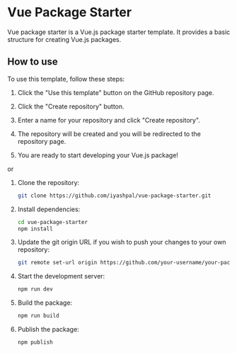 # Vue Package Starter

Vue package starter is a Vue.js package starter template. It provides a basic structure for creating Vue.js packages.

## How to use

To use this template, follow these steps:

1. Click the "Use this template" button on the GitHub repository page.

2. Click the "Create repository" button.

3. Enter a name for your repository and click "Create repository".

4. The repository will be created and you will be redirected to the repository page.

5. You are ready to start developing your Vue.js package!

or

1. Clone the repository:

   ```bash
   git clone https://github.com/iyashpal/vue-package-starter.git
   ```

2. Install dependencies:

   ```bash
   cd vue-package-starter
   npm install
   ```

3. Update the git origin URL if you wish to push your changes to your own repository:

    ```bash
    git remote set-url origin https://github.com/your-username/your-package-repository-name.git
    ```

4. Start the development server:

   ```bash
   npm run dev
   ```

5. Build the package:

   ```bash
   npm run build
   ```

6. Publish the package:
   ```bash
   npm publish
   ```
